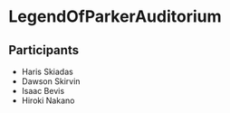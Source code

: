 # LegendOfParkerAuditorium

## Participants

- Haris Skiadas
- Dawson Skirvin
- Isaac Bevis
- Hiroki Nakano

